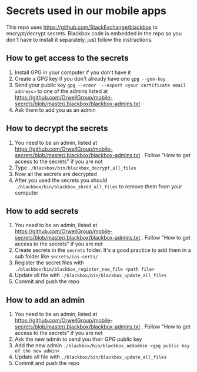 # Secrets used in our mobile apps

This repo uses https://github.com/StackExchange/blackbox to encrypt/decrypt secrets. Blackbox code is embedded in the repo so you don't have to install it separately, just follow the instructions.

## How to get access to the secrets

1. Install GPG in your computer if you don't have it
2. Create a GPG key if you don't already have one
```gpg --gen-key```
3. Send your public key ```gpg --armor  --export <your certificate email address>``` to one of the admins listed at https://github.com/OrwellGroup/mobile-secrets/blob/master/.blackbox/blackbox-admins.txt
4. Ask them to add you as an admin

## How to decrypt the secrets

1. You need to be an admin, listed at https://github.com/OrwellGroup/mobile-secrets/blob/master/.blackbox/blackbox-admins.txt . Follow "How to get access to the secrets" if you are not
2. Type ```./blackbox/bin/blackbox_decrypt_all_files```
3. Now all the secrets are decrypted
4. After you used the secrets you should ```./blackbox/bin/blackbox_shred_all_files``` to remove them from your computer

## How to add secrets

1. You need to be an admin, listed at https://github.com/OrwellGroup/mobile-secrets/blob/master/.blackbox/blackbox-admins.txt . Follow "How to get access to the secrets" if you are not
2. Create secrets in the ```secrets``` folder. It's a good practice to add them in a sub folder like ```secrets/ios-certs/```
3. Register the secret files with ```./blackbox/bin/blackbox_register_new_file <path file>```
4. Update all file with ```./blackbox/bin/blackbox_update_all_files```
5. Commit and push the repo

## How to add an admin

1. You need to be an admin, listed at https://github.com/OrwellGroup/mobile-secrets/blob/master/.blackbox/blackbox-admins.txt . Follow "How to get access to the secrets" if you are not
2. Ask the new admin to send you their GPG public key
3. Add the new admin ```./blackbox/bin/blackbox_addadmin <gpg public key of the new admin>```
4. Update all file with ```./blackbox/bin/blackbox_update_all_files```
5. Commit and push the repo





